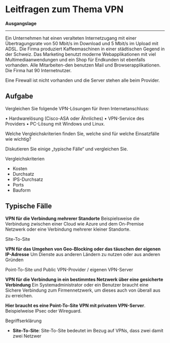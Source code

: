 # Leitfragen zum Thema VPN

**Ausgangslage**
***
Ein Unternehmen hat einen veralteten Internetzugang mit einer Übertragungsrate von 50 Mbit/s im Download und 5 Mbit/s im Upload mit ADSL. Die Firma produziert Kaffeemaschinen in einer städtischen Gegend in der Schweiz. Das Marketing benutzt moderne Webapplikationen mit viel Multimediaanwendungen und ein Shop für Endkunden ist ebenfalls vorhanden. Alle Mitarbeiten-den benutzen Mail und Browserapplikationen. Die Firma hat 90 Internetnutzer.

Eine Firewall ist nicht vorhanden und die Server stehen alle beim Provider.


## **Aufgabe**

Vergleichen Sie folgende VPN-Lösungen für ihren Internetanschluss:  

• Hardwarelösung (Cisco-ASA oder Ähnliches) 
• VPN-Service des Providers 
• PC-Lösung mit Windows und Linux.  

Welche Vergleichskriterien finden Sie, welche sind für welche Einsatzfälle wie wichtig? 

Diskutieren Sie einige „typische Fälle“ und vergleichen Sie. 

Vergleichskriterien
- Kosten
- Durchsatz
- IPS-Durchsatz
- Ports
- Bauform


## **Typische Fälle**

**VPN für die Verbindung mehrerer Standorte**
Beispielsweise die Verbindung zwischen einer Cloud wie Azure und dem On-Premise Netzwerk oder eine Verbindung mehrerer kleiner Standorte. 

Site-To-Site



**VPN für das Umgehen von Geo-Blocking oder das täuschen der eigenen IP-Adresse**
Um Dienste aus anderen Ländern zu nutzen oder aus anderen Gründen

Point-To-Site und Public VPN-Provider / eigenen VPN-Server 



**VPN für die Verbindung in ein bestimmtes Netzwerk über eine gesicherte Verbindung** 
Ein Systemadministrator oder ein Benutzer braucht eine Sichere Verbindung zum Firmennetzwerk, um dieses auch von überall aus zu erreichen. 

**Hier braucht es eine Point-To-Site VPN mit privatem VPN-Server**. Beispielweise IPsec oder Wireguard. 


Begriffserklärung

- **Site-To-Site**: Site-To-Site bedeutet im Bezug auf VPNs, dass zwei damit zwei Netzwer